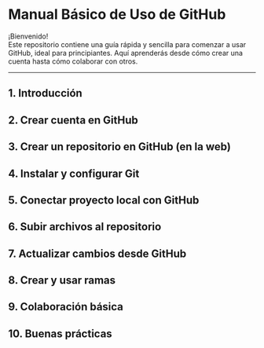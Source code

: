 # Manual Básico de Uso de GitHub

¡Bienvenido!  
Este repositorio contiene una guía rápida y sencilla para comenzar a usar GitHub, ideal para principiantes. Aquí aprenderás desde cómo crear una cuenta hasta cómo colaborar con otros.

---

## 1. Introducción

## 2. Crear cuenta en GitHub

## 3. Crear un repositorio en GitHub (en la web)

## 4. Instalar y configurar Git

## 5. Conectar proyecto local con GitHub

## 6. Subir archivos al repositorio

## 7. Actualizar cambios desde GitHub

## 8. Crear y usar ramas

## 9. Colaboración básica

## 10. Buenas prácticas

